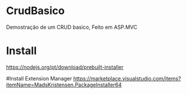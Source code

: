 # CrudBasico
Demostração de um CRUD basico, Feito em ASP.MVC

# Install
https://nodejs.org/pt/download/prebuilt-installer

#Install Extension Manager
https://marketplace.visualstudio.com/items?itemName=MadsKristensen.PackageInstaller64